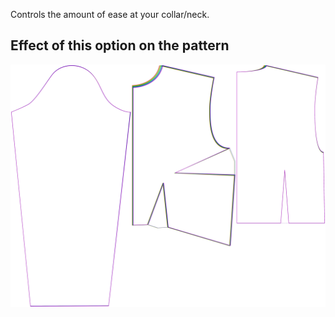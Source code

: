 Controls the amount of ease at your collar/neck.

## Effect of this option on the pattern

![This image shows the effect of this option by superimposing several variants that have a different value for this option](breanna_collarease_sample.svg "Effect of this option on the pattern")
